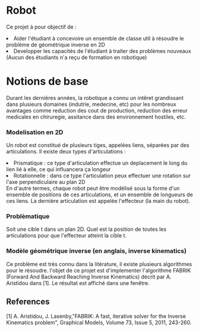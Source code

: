 # Robot
Ce projet à pour objectif de :
<li> Aider l'étudiant à concevoire un ensemble de classe util à résoudre le problème de géométrique inverse en 2D</li>
<li> Developper les capacités de l'étudiant à traiter des problèmes nouveaux (Aucun des étudiants n'a reçu de formation en robotique)</li>

# Notions de base
Durant les dernières années, la robotique a connu un intêret grandissant dans plusieurs domaines (indutrie, medecine, etc) pour les nombreux avantages comme reduction des cout de production, reduction des erreur medicales en chiruregie, assitance dans des environnement hostiles, etc.

### Modelisation en 2D
Un robot est constitué de plusieurs tiges, appelées liens, séparées par des articulations. Il existe deux types d'articulations :
<li> Prismatique : ce type d'articulation effectue un deplacement le long du lien lié à elle, ce qui influancera ça longeur</li>
<li> Rotationnelle :  dans ce type l'articulation peux effectuer une rotation sur l'axe perpendiculaire au plan 2D </li>
En d'autre termes, chaque robot peut être modélisé sous la forme d'un ensemble de positions de ces articulations, et un ensemble de longueurs de ces liens. La dernière articulation est appelée l'effecteur (la main du robot).

### Problèmatique
Soit une cible t dans un plan 2D.
Quel est la position de toutes les articulations pour que l'effecteur atteint la cible t.

### Modèle géométrique inverse (en anglais, inverse kinematics)
Ce problème est très connu dans la litérature, il existe plusieurs algorithmes pour le résoudre. 
l'objet de ce projet est d'implementer l'algorithme FABRIK (Forward And Backward Reaching Inverse Kinematics) décrit par A. Aristidou dans [1]. 
Le résultat est affiché dans une fenêtre.

## References
[1] A. Aristidou, J. Lasenby,"FABRIK: A fast, iterative solver for the Inverse Kinematics problem", Graphical Models, Volume 73, Issue 5, 2011,  243-260.
